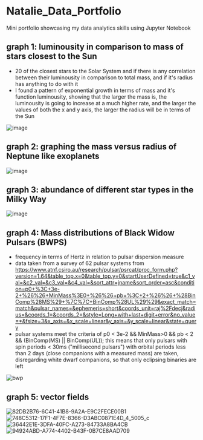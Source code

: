 

# Natalie_Data_Portfolio
Mini portfolio showcasing my data analytics skills using Jupyter Notebook


## graph 1: luminousity in comparison to mass of stars closest to the Sun
- 20 of the closest stars to the Solar System and if there is any correlation between their luminousity in comparison to total mass, and if it's radius has anything to do with it
- I found a pattern of exponential growth in terms of mass and it's function luminousity, showing that the larger the mass is, the luminousity is going to increase at a much higher rate, and the larger the values of both the x and y axis, the larger the radius will be in terms of the Sun

![image](https://user-images.githubusercontent.com/80276798/111058823-f3091280-8445-11eb-84b0-c0240e1689e7.png)



## graph 2: graphing the mass versus radius of Neptune like exoplanets

![image](https://user-images.githubusercontent.com/80276798/110668767-827d9f80-8180-11eb-8662-6f2cd736a290.png)



## graph 3: abundance of different star types in the Milky Way

![image](https://user-images.githubusercontent.com/80276798/111052616-34cb9600-8411-11eb-88e9-c9f29729aab2.png)


## graph 4: Mass distributions of Black Widow Pulsars (BWPS)
- frequency in terms of Hertz in relation to pulsar dispersion measure
- data taken from a survey of 62 pulsar systems from https://www.atnf.csiro.au/research/pulsar/psrcat/proc_form.php?version=1.64&table_top.x=0&table_top.y=0&startUserDefined=true&c1_val=&c2_val=&c3_val=&c4_val=&sort_attr=jname&sort_order=asc&condition=p0+%3C+3e-2+%26%26+MinMass%3E0+%26%26+pb+%3C+2+%26%26+%28BinComp%28MS%29+%7C%7C+BinComp%28UL%29%29&exact_match=match&pulsar_names=&ephemeris=short&coords_unit=raj%2Fdecj&radius=&coords_1=&coords_2=&style=Long+with+last+digit+error&no_value=*&fsize=3&x_axis=&x_scale=linear&y_axis=&y_scale=linear&state=query
- pulsar systems meet the criteria of p0 < 3e-2 && MinMass>0 && pb < 2 && (BinComp(MS) || BinComp(UL)); this means that only pulsars with spin periods < 30ms ("millisecond pulsars") with orbital periods less than 2 days (close companions with a measured mass) are taken, disregarding white dwarf companions, so that only eclipsing binaries are left

![bwp](https://user-images.githubusercontent.com/80276798/117527081-28ca0380-af7e-11eb-97e5-e84d88807c72.png)


## graph 5: vector fields

![82DB2B76-6C41-41B8-9A2A-E9C2FECE00B1](https://user-images.githubusercontent.com/80276798/148209438-3434c03a-7bb4-4afc-a35f-d6e5d13aa775.jpeg)
![748C5312-17F1-4F7E-8366-D3ABC0871E4D_4_5005_c](https://user-images.githubusercontent.com/80276798/148209552-c91a106f-3f23-4d67-b1ea-cf3b41ca70ca.jpeg)
![36442E1E-3DFA-40FC-A273-84733A8BA4CB](https://user-images.githubusercontent.com/80276798/148209817-7d7855d1-53e4-4a98-af6c-7147bbec82d4.jpeg)
![94924ABD-A774-4402-B43F-0B7CE8AAD709](https://user-images.githubusercontent.com/80276798/148209834-2d523574-ea27-4207-8696-7c5888e103dd.jpeg)
